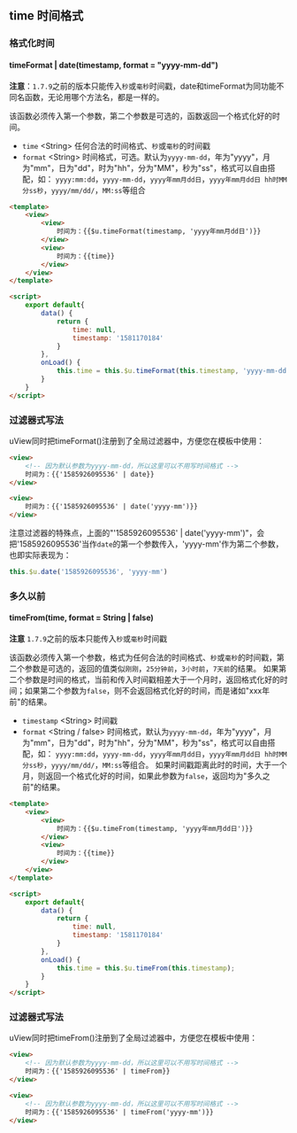 ## time 时间格式


### 格式化时间

#### timeFormat | date(timestamp, format = "yyyy-mm-dd")


**注意**：`1.7.9`之前的版本只能传入`秒`或`毫秒`时间戳，date和timeFormat为同功能不同名函数，无论用哪个方法名，都是一样的。


该函数必须传入第一个参数，第二个参数是可选的，函数返回一个格式化好的时间。

- `time` <String\> 任何合法的时间格式、`秒`或`毫秒`的时间戳
- `format` <String\> 时间格式，可选。默认为`yyyy-mm-dd`，年为"yyyy"，月为"mm"，日为"dd"，时为"hh"，分为"MM"，秒为"ss"，格式可以自由搭配，如：
`yyyy:mm:dd`，`yyyy-mm-dd`，`yyyy年mm月dd日`，`yyyy年mm月dd日 hh时MM分ss秒`，`yyyy/mm/dd/`，`MM:ss`等组合

```html
<template>
	<view>
		<view>
			时间为：{{$u.timeFormat(timestamp, 'yyyy年mm月dd日')}}
		</view>
		<view>
			时间为：{{time}}
		</view>
	</view>
</template>

<script>
	export default{
		data() {
			return {
				time: null,
				timestamp: '1581170184'
			}
		},
		onLoad() {
			this.time = this.$u.timeFormat(this.timestamp, 'yyyy-mm-dd');
		}
	}
</script>
```

### 过滤器式写法

uView同时把timeFormat()注册到了全局过滤器中，方便您在模板中使用：

```html
<view>
	<!-- 因为默认参数为yyyy-mm-dd，所以这里可以不用写时间格式 -->
	时间为：{{'1585926095536' | date}}
</view>

<view>
	时间为：{{'1585926095536' | date('yyyy-mm')}}
</view>
```

注意过滤器的特殊点，上面的"'1585926095536' | date('yyyy-mm')"，会把'1585926095536'当作`date`的第一个参数传入，'yyyy-mm'作为第二个参数，
也即实际表现为：

```js
this.$u.date('1585926095536', 'yyyy-mm')
```


### 多久以前

#### timeFrom(time, format = String | false)

**注意** `1.7.9`之前的版本只能传入`秒`或`毫秒`时间戳

该函数必须传入第一个参数，格式为任何合法的时间格式、`秒`或`毫秒`的时间戳，第二个参数是可选的，返回的值类似`刚刚`，`25分钟前`，`3小时前`，`7天前`的结果。
如果第二个参数是时间的格式，当前和传入时间戳相差大于一个月时，返回格式化好的时间；如果第二个参数为`false`，则不会返回格式化好的时间，而是诸如"xxx年前"的结果。

- `timestamp` <String\> 时间戳
- `format` <String / false\> 时间格式，默认为`yyyy-mm-dd`，年为"yyyy"，月为"mm"，日为"dd"，时为"hh"，分为"MM"，秒为"ss"，格式可以自由搭配，如：
`yyyy:mm:dd`，`yyyy-mm-dd`，`yyyy年mm月dd日`，`yyyy年mm月dd日 hh时MM分ss秒`，`yyyy/mm/dd/`，`MM:ss`等组合。
如果时间戳距离此时的时间，大于一个月，则返回一个格式化好的时间，如果此参数为`false`，返回均为"多久之前"的结果。

```html
<template>
	<view>
		<view>
			时间为：{{$u.timeFrom(timestamp, 'yyyy年mm月dd日')}}
		</view>
		<view>
			时间为：{{time}}
		</view>
	</view>
</template>

<script>
	export default{
		data() {
			return {
				time: null,
				timestamp: '1581170184'
			}
		},
		onLoad() {
			this.time = this.$u.timeFrom(this.timestamp);
		}
	}
</script>
```

### 过滤器式写法

uView同时把timeFrom()注册到了全局过滤器中，方便您在模板中使用：

```html
<view>
	<!-- 因为默认参数为yyyy-mm-dd，所以这里可以不用写时间格式 -->
	时间为：{{'1585926095536' | timeFrom}}
</view>

<view>
	<!-- 因为默认参数为yyyy-mm-dd，所以这里可以不用写时间格式 -->
	时间为：{{'1585926095536' | timeFrom('yyyy-mm')}}
</view>
```